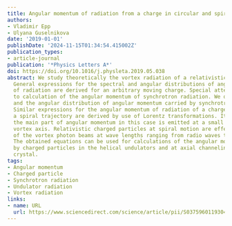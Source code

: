 ```yaml
---
title: Angular momentum of radiation from a charge in circular and spiral motion
authors:
- Vladimir Epp
- Ulyana Guselnikova
date: '2019-01-01'
publishDate: '2024-11-15T01:34:54.415002Z'
publication_types:
- article-journal
publication: '*Physics Letters A*'
doi: https://doi.org/10.1016/j.physleta.2019.05.038
abstract: We study theoretically the vortex radiation of a relativistic charged particle.
  General expressions for the spectral and angular distributions of angular momentum
  of radiation are derived for an arbitrary moving charge. Special attention is given
  to calculation of the angular momentum of synchrotron radiation. We obtain the spectrum
  and the angular distribution of angular momentum carried by synchrotron radiation.
  Similar expressions for the angular momentum of radiation of a charge moving on
  a spiral trajectory are derived by use of Lorentz transformations. It is shown that
  the main part of angular momentum in this case is emitted at a small angle to the
  vortex axis. Relativistic charged particles at spiral motion are effective source
  of the vortex photon beams at wave lengths ranging from radio waves to gamma rays.
  The obtained equations can be used for calculations of the angular momentum emitted
  by charged particles in the helical undulators and at axial channeling in solid
  crystal.
tags:
- Angular momentum
- Charged particle
- Synchrotron radiation
- Undulator radiation
- Vortex radiation
links:
- name: URL
  url: https://www.sciencedirect.com/science/article/pii/S0375960119304633
---
```

